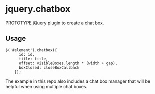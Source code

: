 jquery.chatbox
==============

PROTOTYPE jQuery plugin to create a chat box.

Usage
------

	$('#element').chatbox({
          id: id,
          title: title,
          offset: visibleBoxes.length * (width + gap),
          boxClosed: closeBoxCallback
        });

The example in this repo also includes a chat box manager that will be helpful when using multiple chat boxes.

